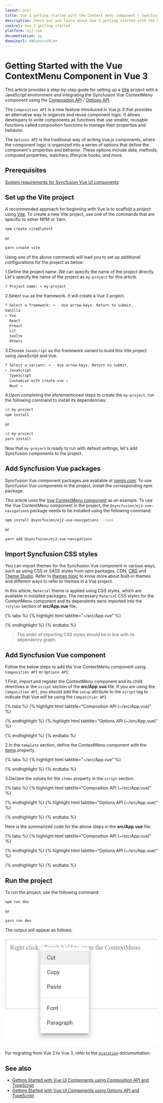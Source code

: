 ```yaml
---
layout: post
title: Vue 3 getting started with the Context menu component | Syncfusion
description: Check out and learn about Vue 3 getting started with the Vue Context menu component of Syncfusion Essential JS 2 and more details.
control: Vue 3 getting started
platform: ej2-vue
documentation: ug
domainurl: ##DomainURL##
---
```


# Getting Started with the Vue ContextMenu Component in Vue 3

This article provides a step-by-step guide for setting up a [Vite](https://vitejs.dev/) project with a JavaScript environment and integrating the Syncfusion Vue ContextMenu component using the [Composition API](https://vuejs.org/guide/introduction.html#composition-api) / [Options API](https://vuejs.org/guide/introduction.html#options-api).

The `Composition API` is a new feature introduced in Vue.js 3 that provides an alternative way to organize and reuse component logic. It allows developers to write components as functions that use smaller, reusable functions called composition functions to manage their properties and behavior.

The `Options API` is the traditional way of writing Vue.js components, where the component logic is organized into a series of options that define the component's properties and behavior. These options include data, methods, computed properties, watchers, lifecycle hooks, and more.

## Prerequisites

[System requirements for Syncfusion Vue UI components](https://ej2.syncfusion.com/vue/documentation/system-requirements/)

## Set up the Vite project

A recommended approach for beginning with Vue is to scaffold a project using [Vite](https://vitejs.dev/). To create a new Vite project, use one of the commands that are specific to either NPM or Yarn.

```bash
npm create vite@latest
```

or

```bash
yarn create vite
```

Using one of the above commands will lead you to set up additional configurations for the project as below:

1.Define the project name: We can specify the name of the project directly. Let's specify the name of the project as `my-project` for this article.

```bash
? Project name: » my-project
```

2.Select `Vue` as the framework. It will create a Vue 3 project.

```bash
? Select a framework: » - Use arrow-keys. Return to submit.
Vanilla
> Vue
  React
  Preact
  Lit
  Svelte
  Others
```

3.Choose `JavaScript` as the framework variant to build this Vite project using JavaScript and Vue.

```bash
? Select a variant: » - Use arrow-keys. Return to submit.
> JavaScript
  TypeScript
  Customize with create-vue ↗
  Nuxt ↗
```

4.Upon completing the aforementioned steps to create the `my-project`, run the following command to install its dependencies:

```bash
cd my-project
npm install
```

or

```bash
cd my-project
yarn install
```

Now that `my-project` is ready to run with default settings, let's add Syncfusion components to the project.

## Add Syncfusion Vue packages

Syncfusion Vue component packages are available at [npmjs.com](https://www.npmjs.com/search?q=ej2-vue). To use Syncfusion Vue components in the project, install the corresponding npm package.

This article uses the [Vue ContextMenu component](https://www.syncfusion.com/vue-components/vue-context-menu) as an example. To use the Vue ContextMenu component in the project, the `@syncfusion/ej2-vue-navigations` package needs to be installed using the following command:

```bash
npm install @syncfusion/ej2-vue-navigations --save
```

or

```bash
yarn add @syncfusion/ej2-vue-navigations
```

## Import Syncfusion CSS styles

You can import themes for the Syncfusion Vue component in various ways, such as using CSS or SASS styles from npm packages, CDN, [CRG](https://ej2.syncfusion.com/javascript/documentation/common/custom-resource-generator/) and [Theme Studio](https://ej2.syncfusion.com/vue/documentation/appearance/theme-studio/). Refer to [themes topic](https://ej2.syncfusion.com/vue/documentation/appearance/theme/) to know more about built-in themes and different ways to refer to themes in a Vue project.

In this article, `Material` theme is applied using CSS styles, which are available in installed packages. The necessary `Material` CSS styles for the ContextMenu component and its dependents were imported into the `<style>` section of **src/App.vue** file.

{% tabs %}
{% highlight html tabtitle="~/src/App.vue" %}

<style>
@import "../node_modules/@syncfusion/ej2-base/styles/material.css";
@import "../node_modules/@syncfusion/ej2-buttons/styles/material.css";
@import "../node_modules/@syncfusion/ej2-inputs/styles/material.css";
@import "../node_modules/@syncfusion/ej2-popups/styles/material.css";
@import "../node_modules/@syncfusion/ej2-navigations/styles/material.css";
</style>

{% endhighlight %}
{% endtabs %}

> The order of importing CSS styles should be in line with its dependency graph.
## Add Syncfusion Vue component

Follow the below steps to add the Vue ContextMenu component using `Composition API` or `Options API`:

  1.First, import and register the ContextMenu component and its child directives in the `script` section of the **src/App.vue** file. If you are using the `Composition API`, you should add the `setup` attribute to the `script` tag to indicate that Vue will be using the `Composition API`.

{% tabs %}
{% highlight html tabtitle="Composition API (~/src/App.vue)" %}

<script setup>
import { ContextMenuComponent as EjsContextmenu } from "@syncfusion/ej2-vue-navigations";
</script>

{% endhighlight %}
{% highlight html tabtitle="Options API (~/src/App.vue)" %}

<script>
import { ContextMenuComponent } from "@syncfusion/ej2-vue-navigations";
//Component registration
export default {
  name: "App",
  components: {
    "ejs-contextmenu": ContextMenuComponent
  }
}
</script>

{% endhighlight %}
{% endtabs %}

2.In the `template` section, define the ContextMenu component with the [items](https://helpej2.syncfusion.com/vue/documentation/api/context-menu#items) property.

{% tabs %}
{% highlight html tabtitle="~/src/App.vue" %}

<template>
<div>
     <div id="target">Right click / Touch hold to open the ContextMenu</div>
     <ejs-contextmenu target='#target' :items='menuItems'></ejs-contextmenu>
 </div>
</template>

{% endhighlight %}
{% endtabs %}

3.Declare the values for the `items` property in the `script` section.

{% tabs %}
{% highlight html tabtitle="Composition API (~/src/App.vue)" %}

<script setup>
const menuItems = [
    {
        text: 'Cut'
    },
    {
        text: 'Copy'
    },
    {
        text: 'Paste'
    },
    {
        separator: true
    },
    {
        text: 'Font'
    },
    {
        text: 'Paragraph'
    }                 
];
</script>

{% endhighlight %}
{% highlight html tabtitle="Options API (~/src/App.vue)" %}

<script>
data() {
  return {
    menuItems:[
    {
        text: 'Cut'
    },
    {
        text: 'Copy'
    },
    {
        text: 'Paste'
    },
    {
        separator: true
    },
    {
        text: 'Font'
    },
    {
        text: 'Paragraph'
    }]
  };
}
</script>

{% endhighlight %}
{% endtabs %}

Here is the summarized code for the above steps in the **src/App.vue** file:

{% tabs %}
{% highlight html tabtitle="Composition API (~/src/App.vue)" %}

<template>
<div>
     <div id="target">Right click / Touch hold to open the ContextMenu</div>
     <ejs-contextmenu target='#target' :items='menuItems'></ejs-contextmenu>
 </div>
</template>

<script setup>
import { ContextMenuComponent as EjsContextmenu } from "@syncfusion/ej2-vue-navigations";
const menuItems = [
    {
        text: 'Cut'
    },
    {
        text: 'Copy'
    },
    {
        text: 'Paste'
    },
    {
        separator: true
    },
    {
        text: 'Font'
    },
    {
        text: 'Paragraph'
    }                 
];
</script>

<style>
@import "../node_modules/@syncfusion/ej2-base/styles/material.css";
@import "../node_modules/@syncfusion/ej2-buttons/styles/material.css";
@import "../node_modules/@syncfusion/ej2-inputs/styles/material.css";
@import "../node_modules/@syncfusion/ej2-popups/styles/material.css";
@import "../node_modules/@syncfusion/ej2-navigations/styles/material.css";
 #target {
    border: 1px dashed;
    height: 150px;
    padding: 10px;
    position: relative;
    text-align: justify;
    color: gray;
    user-select: none;
 }
</style>

{% endhighlight %}
{% highlight html tabtitle="Options API (~/src/App.vue)" %}

<template>
<div>
     <div id="target">Right click / Touch hold to open the ContextMenu</div>
     <ejs-contextmenu target='#target' :items='menuItems'></ejs-contextmenu>
 </div>
</template>

<script>
  import { ContextMenuComponent } from "@syncfusion/ej2-vue-navigations";
  // Component registration
  export default {
    name: "App",
    // Declaring component and its directives
    components: {
      "ejs-contextmenu": ContextMenuComponent
    },
    // Bound properties declarations
    data() {
      return {
        menuItems:[
        {
            text: 'Cut'
        },
        {
            text: 'Copy'
        },
        {
            text: 'Paste'
        },
        {
            separator: true
        },
        {
            text: 'Font'
        },
        {
            text: 'Paragraph'
        }],
      };
    }
  };
</script>

<style>
@import "../node_modules/@syncfusion/ej2-base/styles/material.css";
@import "../node_modules/@syncfusion/ej2-buttons/styles/material.css";
@import "../node_modules/@syncfusion/ej2-inputs/styles/material.css";
@import "../node_modules/@syncfusion/ej2-popups/styles/material.css";
@import "../node_modules/@syncfusion/ej2-navigations/styles/material.css";
 #target {
    border: 1px dashed;
    height: 150px;
    padding: 10px;
    position: relative;
    text-align: justify;
    color: gray;
    user-select: none;
 }
</style>

{% endhighlight %}
{% endtabs %}

## Run the project

To run the project, use the following command:

```bash
npm run dev
```

or

```bash
yarn run dev
```

The output will appear as follows:

![vue-3-js-contextmenu](images/vue-3-js-contextMenu.PNG)

For migrating from Vue 2 to Vue 3, refer to the [`migration`](https://ej2.syncfusion.com/vue/documentation/getting-started/vue3-tutorial/#migration-from-vue-2-to-vue-3) documentation.

## See also

* [Getting Started with Vue UI Components using Composition API and TypeScript](../getting-started/vue-3-ts-composition.md)
* [Getting Started with Vue UI Components using Options API and TypeScript](../getting-started/vue-3-ts-options.md)